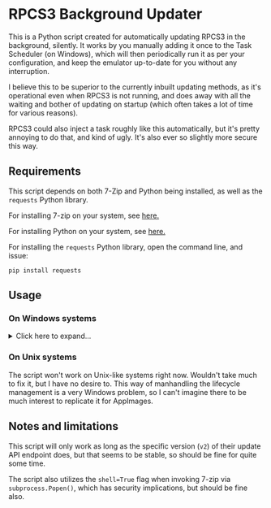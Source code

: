 # RPCS3 Background Updater

This is a Python script created for automatically updating RPCS3 in the background, silently. It works by you manually adding it once to the Task Scheduler (on Windows), which will then periodically run it as per your configuration, and keep the emulator up-to-date for you without any interruption.

I believe this to be superior to the currently inbuilt updating methods, as it's operational even when RPCS3 is not running, and does away with all the waiting and bother of updating on startup (which often takes a lot of time for various reasons).

RPCS3 could also inject a task roughly like this automatically, but it's pretty annoying to do that, and kind of ugly. It's also ever so slightly more secure this way.

## Requirements

This script depends on both 7-Zip and Python being installed, as well as the `requests` Python library.

For installing 7-zip on your system, see [here.](https://www.7-zip.org/download.html)

For installing Python on your system, see [here.](https://www.python.org/downloads/)

For installing the `requests` Python library, open the command line, and issue:

```
pip install requests
```

## Usage

### On Windows systems

<details>
<summary>Click here to expand...</summary>

1. Download the script from GitHub by
   * visiting the script file (`updater.py`) in the repository,
   * clicking on the `Raw` button to display the original file,
   * pressing `CTRL+S` to save it to your RPCS3 installation directory (where `rpcs3.exe` is)

2. Open the Start Menu, then search for and open `Task Scheduler`

3. Click on `Create Task...`

4. Configure the updater task as follows:
   * for `Name`, give it something descriptive, like `RPCS3 Background Updater`
   * on the `Triggers` tab, add a new trigger:
     * for `Begin the task`, select `On Schedule`
     * for frequency, select `One time` (confusing, I know)
     * check the `Repeat task every:` checkbox, and set it to your liking (I use 15 mins)
     * at the `for a duration of:` drop-down, select `Indefinitely`
     * click `OK` to save it
   * on the `Actions` tab, add a new action:
     * for `Action:` you'll want `Start a program`
     * for `Program/script:` you'll want to simply type in `pythonw`
     * for `Add arguments:`, you'll need to provide the path to the script file
       * navigate to your RPCS3 installation directory where you've downloaded it
       * hold `CTRL` and right click
       * select `Copy full path`
       * paste it into the `Add arguments:` textbox (and don't remove the quotes around it)
     * click `OK` to save it
   * on the `Conditions` tab, check the `only if network connection is available` (optional)
   * click `OK` to finalize the task

5. Open RPCS3, and in `Config` > `GUI` change the `Check for updates on startup` setting to `Background`

If you've done everything correctly, you'll no longer be prompted to update RPCS3 on startup, nor will it forcefully update on every launch. Instead, the emulator will be kept up-to-date by this script, periodically polling for updates, and applying them as they come, seamlessly.

</details>

### On Unix systems

The script won't work on Unix-like systems right now. Wouldn't take much to fix it, but I have no desire to. This way of manhandling the lifecycle management is a very Windows problem, so I can't imagine there to be much interest to replicate it for AppImages.

## Notes and limitations

This script will only work as long as the specific version (`v2`) of their update API endpoint does, but that seems to be stable, so should be fine for quite some time.

The script also utilizes the `shell=True` flag when invoking 7-zip via `subprocess.Popen()`, which has security implications, but should be fine also.
